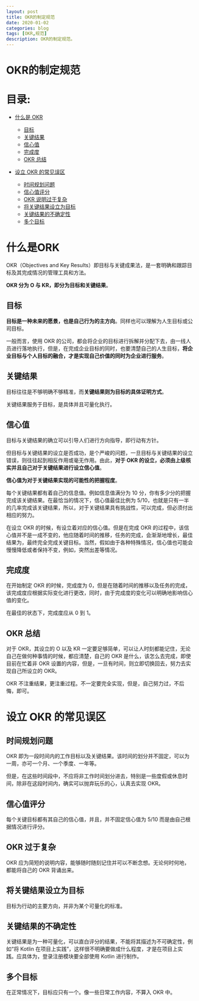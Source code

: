 ```yaml
---
layout: post
title: OKR的制定规范
date: 2020-01-02
categories: blog
tags: [OKR,规范]
description: OKR的制定规范。
---
```


# OKR的制定规范

# 目录:

- [什么是 OKR](#1)
	- [目标](#1.1)
	- [关键结果](#1.2)
	- [信心值](#1.3)
	- [完成度](#1.4)
	- [OKR 总结](#1.5)
	
- [设立 OKR 的常见误区](#2)
	- [时间规划问题](#2.1)
	- [信心值评分](#2.2)
	- [OKR 说明过于复杂](#2.3)
	- [将关键结果设立为目标](#2.4)
	- [关键结果的不确定性](#2.5)
	- [多个目标](#2.6)


# <span id = "1">什么是ORK</span>

OKR（Objectives and Key Results）即目标与关键成果法，是一套明确和跟踪目标及其完成情况的管理工具和方法。

**OKR 分为 O 与 KR，即分为目标和关键结果**。

## <span id = "1.1">目标</span>

**目标是一种未来的愿景，也是自己行为的主方向**。同样也可以理解为人生目标或公司目标。

一般而言，使用 OKR 的公司，都会将企业的目标进行拆解并分配下去，由一线人员进行落地执行，但是，在完成企业目标的同时，也要清楚自己的人生目标，**将企业目标与个人目标的融合，才是实现自己价值的同时为企业进行服务**。

## <span id = "1.2">关键结果</span>

目标往往是不够明确不够精准，而**关键结果则为目标的具体证明方式**。

关键结果服务于目标，是具体并且可量化执行。

## <span id = "1.3">信心值</span>

目标与关键结果的确立可以引导人们进行方向指导，即行动有方针。

但目标与关键结果的设立是否成功，是个严峻的问题，一旦目标与关键结果的设立错误，则往往起到相反作用或毫无作用。由此，**对于 OKR 的设立，必须由上级核实并且自己对于关键结果进行设立信心值**。

**信心值为对于关键结果实现的可能性的把握程度**。

每个关键结果都有着自己的信息值。例如信息值满分为 10 分，你有多少分的把握完成该关键结果。在最恰当的情况下，信心值最佳比例为 5/10，也就是只有一半的几率完成该关键结果，所以，对于关键结果具有挑战性，可以完成，但必须付出相应的努力。

在设立 OKR 的时候，有设立着对应的信心值。但是在完成 OKR 的过程中，该信心值并不是一成不变的，他应随着时间的推移，任务的完成，会渐渐地增长，最佳结果为，最终完全完成关键目标。当然，假如由于各种特殊情况，信心值也可能会慢慢降低或者保持不变，例如，突然出差等情况。

## <span id = "1.4">完成度</span>

在开始制定 OKR 的时候，完成度为 0，但是在随着时间的推移以及任务的完成，该完成度应根据实际变化进行更改，同时，由于完成度的变化可以明确地影响信心值的变化。

在最佳的状态下，完成度应从 0 到 1。

## <span id = "1.5">OKR 总结</span>

对于 OKR，其设立的 O 以及 KR 一定要足够简单，可以让人时刻都能记住，无论自己在做何种事情的时候，都应清楚，自己的 OKR 是什么，该怎么去完成，即使目前在忙着非 OKR 设置的内容，但是，一旦有时间，则立即切换回去，努力去实现自己所设立的 OKR。

OKR 不注重结果，更注重过程。不一定要完全实现，但是，自己努力过，不后悔，即可。

# <span id = "2">设立 OKR 的常见误区</span>

## <span id = "2.1">时间规划问题</span>

OKR 即为一段时间内的工作目标以及关键结果。该时间的划分并不固定，可以为一周，亦可一个月、一个季度、一年等。

但是，在这些时间段中，不应将非工作时间划分进去，特别是一些度假或休息时间，除非在这段时间内，确实可以抛弃玩乐的心，认真去实现 OKR。


## <span id = "2.2">信心值评分</span>

每个关键目标都有其自己的信心值，并且，并不固定信心值为 5/10 而是由自己根据情况进行评分。


## <span id = "2.3">OKR 过于复杂</span>

OKR 应为简短的说明内容，能够随时随刻记住并可以不断念想。无论何时何地，都能将自己的 OKR 背诵出来。

## <span id = "2.4">将关键结果设立为目标</span>

目标为行动的主要方向，并非为某个可量化的标准。


## <span id = "2.5">关键结果的不确定性</span>

关键结果是为一种可量化，可以直白评分的结果，不能将其描述为不可确定性，例如“将 Kotlin 在项目上实践”，这样很不明确要做成什么程度，才是在项目上实践。应具体为，登录注册模块要全部使用 Kotlin 进行制作。


## <span id = "2.6">多个目标</span>

在正常情况下，目标应只有一个。像一些日常工作内容，不算入 OKR 中。

